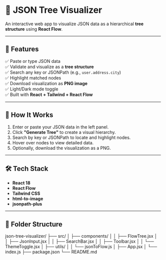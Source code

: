 # 🌳 JSON Tree Visualizer

An interactive web app to visualize JSON data as a hierarchical **tree structure** using **React Flow**.

---

## 🚀 Features

✅ Paste or type JSON data  
✅ Validate and visualize as a **tree structure**  
✅ Search any key or JSONPath (e.g., `user.address.city`)  
✅ Highlight matched nodes  
✅ Download visualization as **PNG image**  
✅ Light/Dark mode toggle  
✅ Built with **React + Tailwind + React Flow**

---

## 🧠 How It Works

1. Enter or paste your JSON data in the left panel.
2. Click **"Generate Tree"** to create a visual hierarchy.
3. Search by key or JSONPath to locate and highlight nodes.
4. Hover over nodes to view detailed data.
5. Optionally, download the visualization as a PNG.

---

## 🛠️ Tech Stack

- **React 18**
- **React Flow**
- **Tailwind CSS**
- **html-to-image**
- **jsonpath-plus**

---

## 🧩 Folder Structure
json-tree-visualizer/
├── src/
│ ├── components/
│ │ ├── FlowTree.jsx
│ │ ├── JsonInput.jsx
│ │ ├── SearchBar.jsx
│ │ ├── Toolbar.jsx
│ │ └── ThemeToggle.jsx
│ ├── utils/
│ │ └── jsonToFlow.js
│ ├── App.jsx
│ └── index.js
├── package.json
└── README.md

